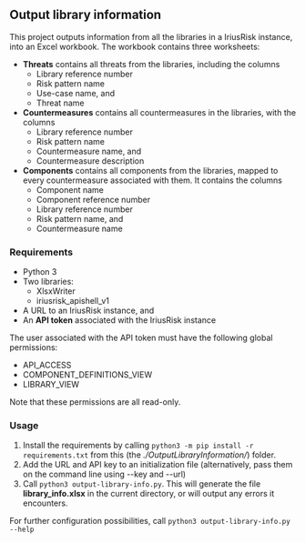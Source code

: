 ## Output library information
This project outputs information from all the libraries in a IriusRisk instance, 
into an Excel workbook. The workbook contains three worksheets:
* **Threats** contains all threats from the libraries, including the columns
  * Library reference number
  * Risk pattern name
  * Use-case name, and
  * Threat name
* **Countermeasures** contains all countermeasures in the libraries, with the columns
  * Library reference number
  * Risk pattern name
  * Countermeasure name, and
  * Countermeasure description
* **Components** contains all components from the libraries, mapped to every countermeasure associated with them. It contains the columns
  * Component name
  * Component reference number
  * Library reference number
  * Risk pattern name, and 
  * Countermeasure name

### Requirements
* Python 3
* Two libraries:
  * XlsxWriter
  * iriusrisk_apishell_v1
* A URL to an IriusRisk instance, and
* An **API token** associated with the IriusRisk instance

The user associated with the API token must have the following global permissions:
* API_ACCESS
* COMPONENT_DEFINITIONS_VIEW
* LIBRARY_VIEW

Note that these permissions are all read-only.

### Usage
1. Install the requirements by calling `python3 -m pip install -r requirements.txt` from this (the *./OutputLibraryInformation/*) folder.
1. Add the URL and API key to an initialization file (alternatively, pass them on the command line using --key and --url)
1. Call `python3 output-library-info.py`. This will generate the file **library_info.xlsx** in the current directory, or will output any errors it encounters.

For further configuration possibilities, call `python3 output-library-info.py --help`